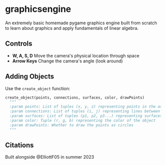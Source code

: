 # graphicsengine

An extremely basic homemade pygame graphics engine built from scratch to learn about graphics and apply fundamentals of linear algebra.

## Controls
- **W, A, S, D** Move the camera's physical location through space
- **Arrow Keys** Change the camera's angle (look around)

## Adding Objects
Use the `create_object` function:

```python
create_object(points, connections, surfaces, color, drawPoints)
  """
  :param points: List of tuples (x, y, z) representing points in the array
  :param connections: List of tuples (i, j) representing lines between the ith and jth element in `points`
  :param surfaces: List of tuples (p1, p2, p3...) representing surfaces with vertices as the p1th, p2th... element of points
  :param color: Tuple (r, g, b) representing the color of the object
  :param drawPoints: Whether to draw the points as circles
  """
```

## Citations
Built alongside @ElliottF05 in summer 2023

